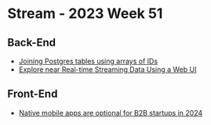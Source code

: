 # Stream - 2023 Week 51

## Back-End

- [Joining Postgres tables using arrays of IDs](https://thoughtbot.com/blog/joining-postgres-tables-using-arrays-of-ids)
- [Explore near Real-time Streaming Data Using a Web UI](https://medium.com/expedia-group-tech/explore-near-real-time-streaming-data-using-a-web-ui-da116079a74a)

## Front-End

- [Native mobile apps are optional for B2B startups in 2024](https://world.hey.com/dhh/native-mobile-apps-are-optional-for-b2b-startups-in-2024-4c870d3e)
